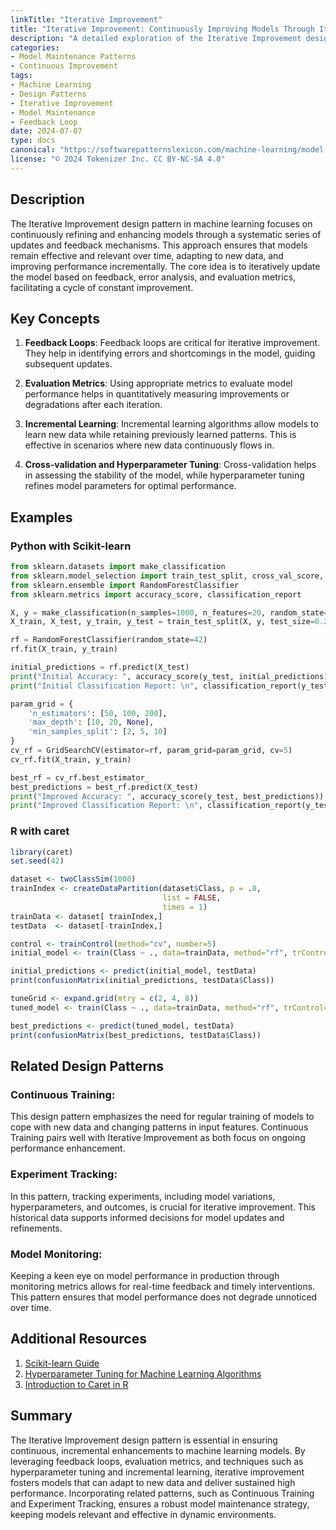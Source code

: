 ```yaml
---
linkTitle: "Iterative Improvement"
title: "Iterative Improvement: Continuously Improving Models Through Iterative Updates and Feedback Loops"
description: "A detailed exploration of the Iterative Improvement design pattern in machine learning, which focuses on continuously improving models through a series of iterative updates and feedback loops."
categories:
- Model Maintenance Patterns
- Continuous Improvement
tags:
- Machine Learning
- Design Patterns
- Iterative Improvement
- Model Maintenance
- Feedback Loop
date: 2024-07-07
type: docs
canonical: "https://softwarepatternslexicon.com/machine-learning/model-maintenance-patterns/continuous-improvement/iterative-improvement"
license: "© 2024 Tokenizer Inc. CC BY-NC-SA 4.0"
---
```



## Description

The Iterative Improvement design pattern in machine learning focuses on continuously refining and enhancing models through a systematic series of updates and feedback mechanisms. This approach ensures that models remain effective and relevant over time, adapting to new data, and improving performance incrementally. The core idea is to iteratively update the model based on feedback, error analysis, and evaluation metrics, facilitating a cycle of constant improvement.

## Key Concepts

1. **Feedback Loops**:
    Feedback loops are critical for iterative improvement. They help in identifying errors and shortcomings in the model, guiding subsequent updates.

2. **Evaluation Metrics**:
    Using appropriate metrics to evaluate model performance helps in quantitatively measuring improvements or degradations after each iteration.

3. **Incremental Learning**:
    Incremental learning algorithms allow models to learn new data while retaining previously learned patterns. This is effective in scenarios where new data continuously flows in.

4. **Cross-validation and Hyperparameter Tuning**:
    Cross-validation helps in assessing the stability of the model, while hyperparameter tuning refines model parameters for optimal performance.

## Examples

### Python with Scikit-learn

```python
from sklearn.datasets import make_classification
from sklearn.model_selection import train_test_split, cross_val_score, GridSearchCV
from sklearn.ensemble import RandomForestClassifier
from sklearn.metrics import accuracy_score, classification_report

X, y = make_classification(n_samples=1000, n_features=20, random_state=42)
X_train, X_test, y_train, y_test = train_test_split(X, y, test_size=0.2, random_state=42)

rf = RandomForestClassifier(random_state=42)
rf.fit(X_train, y_train)

initial_predictions = rf.predict(X_test)
print("Initial Accuracy: ", accuracy_score(y_test, initial_predictions))
print("Initial Classification Report: \n", classification_report(y_test, initial_predictions))

param_grid = {
    'n_estimators': [50, 100, 200],
    'max_depth': [10, 20, None],
    'min_samples_split': [2, 5, 10]
}
cv_rf = GridSearchCV(estimator=rf, param_grid=param_grid, cv=5)
cv_rf.fit(X_train, y_train)

best_rf = cv_rf.best_estimator_
best_predictions = best_rf.predict(X_test)
print("Improved Accuracy: ", accuracy_score(y_test, best_predictions))
print("Improved Classification Report: \n", classification_report(y_test, best_predictions))
```

### R with caret

```R
library(caret)
set.seed(42)

dataset <- twoClassSim(1000)
trainIndex <- createDataPartition(dataset$Class, p = .8, 
                                  list = FALSE, 
                                  times = 1)
trainData <- dataset[ trainIndex,]
testData  <- dataset[-trainIndex,]

control <- trainControl(method="cv", number=5)
initial_model <- train(Class ~ ., data=trainData, method="rf", trControl=control)

initial_predictions <- predict(initial_model, testData)
print(confusionMatrix(initial_predictions, testData$Class))

tuneGrid <- expand.grid(mtry = c(2, 4, 8))
tuned_model <- train(Class ~ ., data=trainData, method="rf", trControl=control, tuneGrid=tuneGrid)

best_predictions <- predict(tuned_model, testData)
print(confusionMatrix(best_predictions, testData$Class))
```

## Related Design Patterns

### **Continuous Training**:
   This design pattern emphasizes the need for regular training of models to cope with new data and changing patterns in input features. Continuous Training pairs well with Iterative Improvement as both focus on ongoing performance enhancement.

### **Experiment Tracking**:
   In this pattern, tracking experiments, including model variations, hyperparameters, and outcomes, is crucial for iterative improvement. This historical data supports informed decisions for model updates and refinements.

### **Model Monitoring**:
   Keeping a keen eye on model performance in production through monitoring metrics allows for real-time feedback and timely interventions. This pattern ensures that model performance does not degrade unnoticed over time.

## Additional Resources

1. [Scikit-learn Guide](https://scikit-learn.org/stable/user_guide.html)
2. [Hyperparameter Tuning for Machine Learning Algorithms](https://www.jeremyjordan.me/hyperparameter-tuning/)
3. [Introduction to Caret in R](https://topepo.github.io/caret/)

## Summary

The Iterative Improvement design pattern is essential in ensuring continuous, incremental enhancements to machine learning models. By leveraging feedback loops, evaluation metrics, and techniques such as hyperparameter tuning and incremental learning, iterative improvement fosters models that can adapt to new data and deliver sustained high performance. Incorporating related patterns, such as Continuous Training and Experiment Tracking, ensures a robust model maintenance strategy, keeping models relevant and effective in dynamic environments.

